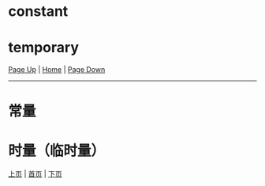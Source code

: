# constant


# temporary

[Page Up](1) | [Home](Home#content-----目录) | [Page Down](3)

---

# 常量

# 时量（临时量）


[上页](1) | [首页](Home#content-----目录) | [下页](3)
